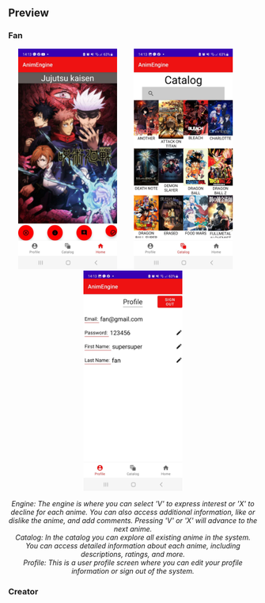 
## Preview
### Fan
<p align="center">
    <img src="Images/fan_engine.jpeg" alt="Engine" width="200" style="margin-right: 30px;" />
    <img src="Images/fan_catalog.jpeg" alt="Catalog" width="200" style="margin-right: 30px;" />
    <img src="Images/fan_profile.jpeg" alt="Profile" width="200" />
</p>

<p align="center">
    <em>Engine: The engine is where you can select 'V' to express interest or 'X' to decline for each anime. You can also access additional information, like or dislike the anime, and add comments. Pressing 'V' or 'X' will advance to the next anime.</em> </br>
    <em>Catalog: In the catalog you can explore all existing anime in the system. You can access detailed information about each anime, including descriptions, ratings, and more.</em> </br>
    <em>Profile: This is a user profile screen where you can edit your profile information or sign out of the system.</em>
</p>

### Creator

